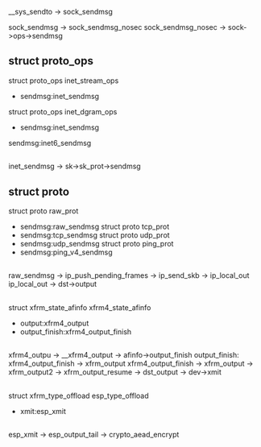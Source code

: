 



__sys_sendto -> sock_sendmsg



sock_sendmsg -> sock_sendmsg_nosec
sock_sendmsg_nosec -> sock->ops->sendmsg

## struct proto_ops

struct proto_ops inet_stream_ops
* sendmsg:inet_sendmsg

struct proto_ops inet_dgram_ops
* sendmsg:inet_sendmsg

sendmsg:inet6_sendmsg


##

inet_sendmsg -> sk->sk_prot->sendmsg

## struct proto

struct proto raw_prot
* sendmsg:raw_sendmsg
struct proto tcp_prot
* sendmsg:tcp_sendmsg
struct proto udp_prot
* sendmsg:udp_sendmsg
struct proto ping_prot
* sendmsg:ping_v4_sendmsg


##

raw_sendmsg -> ip_push_pending_frames -> ip_send_skb -> ip_local_out
ip_local_out -> dst->output

##

struct xfrm_state_afinfo xfrm4_state_afinfo
* output:xfrm4_output
* output_finish:xfrm4_output_finish

##

xfrm4_outpu -> __xfrm4_output -> afinfo->output_finish
output_finish: xfrm4_output_finish -> xfrm_output
xfrm4_output_finish -> xfrm_output -> xfrm_output2 -> xfrm_output_resume -> dst_output -> dev->xmit

##

struct xfrm_type_offload esp_type_offload
* xmit:esp_xmit

##

esp_xmit -> esp_output_tail -> crypto_aead_encrypt